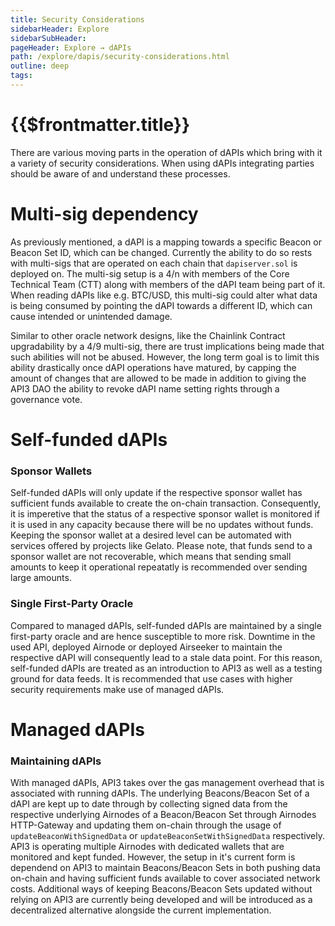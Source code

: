 ```yaml
---
title: Security Considerations
sidebarHeader: Explore
sidebarSubHeader:
pageHeader: Explore → dAPIs
path: /explore/dapis/security-considerations.html
outline: deep
tags:
---
```


<PageHeader/>

<SearchHighlight/>

# {{$frontmatter.title}}

There are various moving parts in the operation of dAPIs which bring with it a
variety of security considerations. When using dAPIs integrating parties should
be aware of and understand these processes.

# Multi-sig dependency

As previously mentioned, a dAPI is a mapping towards a specific Beacon or Beacon
Set ID, which can be changed. Currently the ability to do so rests with
multi-sigs that are operated on each chain that `dapiserver.sol` is deployed on.
The multi-sig setup is a 4/n with members of the Core Technical Team (CTT) along
with members of the dAPI team being part of it. When reading dAPIs like e.g.
BTC/USD, this multi-sig could alter what data is being consumed by pointing the
dAPI towards a different ID, which can cause intended or unintended damage.

Similar to other oracle network designs, like the Chainlink Contract
upgradability by a 4/9 multi-sig, there are trust implications being made that
such abilities will not be abused. However, the long term goal is to limit this
ability drastically once dAPI operations have matured, by capping the amount of
changes that are allowed to be made in addition to giving the API3 DAO the
ability to revoke dAPI name setting rights through a governance vote.

# Self-funded dAPIs

### Sponsor Wallets

Self-funded dAPIs will only update if the respective sponsor wallet has
sufficient funds available to create the on-chain transaction. Consequently, it
is imperetive that the status of a respective sponsor wallet is monitored if it
is used in any capacity because there will be no updates without funds. Keeping
the sponsor wallet at a desired level can be automated with services offered by
projects like Gelato. Please note, that funds send to a sponsor wallet are not
recoverable, which means that sending small amounts to keep it operational
repeatatly is recommended over sending large amounts.

### Single First-Party Oracle

Compared to managed dAPIs, self-funded dAPIs are maintained by a single
first-party oracle and are hence susceptible to more risk. Downtime in the used
API, deployed Airnode or deployed Airseeker to maintain the respective dAPI will
consequently lead to a stale data point. For this reason, self-funded dAPIs are
treated as an introduction to API3 as well as a testing ground for data feeds.
It is recommended that use cases with higher security requirements make use of managed dAPIs.

# Managed dAPIs

### Maintaining dAPIs

With managed dAPIs, API3 takes over the gas management overhead that is
associated with running dAPIs. The underlying Beacons/Beacon Set of a dAPI are
kept up to date through by collecting signed data from the respective underlying Airnodes of a Beacon/Beacon Set
through Airnodes HTTP-Gateway and updating them on-chain through the usage of
`updateBeaconWithSignedData` or `updateBeaconSetWithSignedData` respectively.
API3 is operating multiple Airnodes with dedicated wallets that are monitored
and kept funded. However, the setup in it's current form is dependend on API3 to
maintain Beacons/Beacon Sets in both pushing data on-chain and having sufficient
funds available to cover associated network costs. Additional ways of keeping
Beacons/Beacon Sets updated without relying on API3 are currently being
developed and will be introduced as a decentralized alternative alongside the current implementation.

###

##
